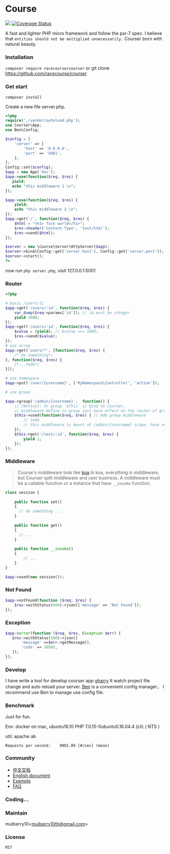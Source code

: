# Course

![](https://travis-ci.org/racecourse/courser.svg?branch=master)
[![Coverage Status](https://coveralls.io/repos/github/racecourse/courser/badge.svg)](https://coveralls.io/github/racecourse/courser)

A fast and lighter PHP micro framework and follow the psr-7 spec.  I believe that 
 `entities should not be multiplied unnecessarily.` Courser born with natural beauty.

### Installation
`composer require racecourse/courser` or git clone https://github.com/racecourse/courser

### Get start

`composer install` 

Create a new file server.php.

```php
<?php
require('./vendor/autoload.php');
use Courser\App;
use Ben\Config;

$config = [
    'server' => [
        'host' => '0.0.0.0',
        'port' => '5001',
    ],
];
Config::set($config);
$app = new App('dev');
$app->use(function($req, $res) {
   yield;
   echo "this middleware 1 \n";
});

$app->use(function($req, $res) {
    yield;
    echo "this middleware 2 \n";
});
$app->get('/', function($req, $res) {
    $html = "<h1> fuck world</h1>";
    $res->header('Content-Type', 'text/html');
    $res->send($html);
});

$server = new \Course\Server\HttpServer($app);
$server->bind(Config::get('server.host'), Config::get('server.port'));
$server->start();
?>
```
now run `php server.php`, visit 127.0.0.1:5001

### Router

```php
<?php

# basic /users/11
$app->get('/users/:id', function($req, $res) {
    var_dump($req->params['id']); // id must be integer
    yield 1000;
});
$app->get('/users/:id', function($req, $res) {
    $value = (yield); // $value === 1000;
    $res->send($value);
});
# use array
$app->get('users/*', [function($req, $res) {
    /* do something*/
}, function($req, $res) {
    /*...todo*/
}]);

# use namespace
$app->put('/user/{username}', ['MyNamespace\Controller', 'action']);

# use group

$app->group('/admin/{username}',  function() {
    // [Notice]: In group `$this` is bind to Courser,
    // middleware define in group just have effect on the router of group scope 
    $this->used(function($req, $res) { // Add group middleware
        // todo
        // this middleware is mount at /admin/{username} scope, have not effect outside of this group.
    });
    $this->get('/test/:id', function($req, $res) {
        yield 1;
    });
});
```
 
### Middleware
>  Course's middleware look like [koa](https://github.com/koajs/koa).In koa, everything is middleware,
   but Courser split middleware and user business. 
   A middleware must be a callable function or a instance that have `__invoke` function;

```php
class session {
    
    public function set()
    {
      // do something ...
    }
    
    public function get()
    {
      // ...
    }
    
    public function __invoke()
    {
        // ...
    }
}

$app->used(new session());
```

### Not Found
```php
$app->notFound(function ($req, $res) {
    $res->withStatus(404)->json(['message' => 'Not Found']);
});
```
### Exception
```php
$app->error(function ($req, $res, Exception $err) {
   $res->withStatus(500)->json([
       'message' =>$err->getMessage(),
       'code' => 10502,
   ]);
});

```

### Develop
 I have write a tool for develop courser app [gharry](https://github.com/racecourse/gharry)
 It watch project file change and auto reload your server.
 [Ben](https://github.com/racecourse/ben) is a convenient config manager， I recommend use Ben to manage use config file.

### Benchmark
 Just for fun.
 
 
 Env: docker on mac, ubuntu16.10 PHP 7.0.15-0ubuntu0.16.04.4 (cli) ( NTS )
 
 util: apache ab
>
```
Requests per second:    9801.09 [#/sec] (mean)
```


### Community

 - [中文文档](https://superbogy.gitbooks.io/courser/content/)
 - [English document]()
 - [Example]()
 - [FAQ](https://github.com/shipmen/Course/issues)
 
### Coding...

### Maintain

mulberry10<[mulberry10th@gmail.com]()>

### License
    MIT


